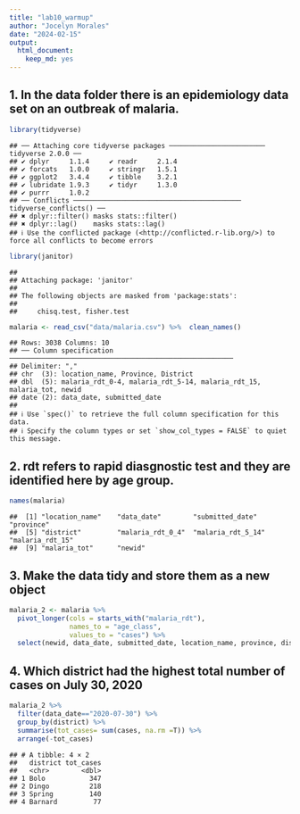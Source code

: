 ```yaml
---
title: "lab10_warmup"
author: "Jocelyn Morales"
date: "2024-02-15"
output: 
  html_document: 
    keep_md: yes
---
```




## 1. In the data folder there is an epidemiology data set on an outbreak of malaria. 

```r
library(tidyverse)
```

```
## ── Attaching core tidyverse packages ──────────────────────── tidyverse 2.0.0 ──
## ✔ dplyr     1.1.4     ✔ readr     2.1.4
## ✔ forcats   1.0.0     ✔ stringr   1.5.1
## ✔ ggplot2   3.4.4     ✔ tibble    3.2.1
## ✔ lubridate 1.9.3     ✔ tidyr     1.3.0
## ✔ purrr     1.0.2     
## ── Conflicts ────────────────────────────────────────── tidyverse_conflicts() ──
## ✖ dplyr::filter() masks stats::filter()
## ✖ dplyr::lag()    masks stats::lag()
## ℹ Use the conflicted package (<http://conflicted.r-lib.org/>) to force all conflicts to become errors
```

```r
library(janitor)
```

```
## 
## Attaching package: 'janitor'
## 
## The following objects are masked from 'package:stats':
## 
##     chisq.test, fisher.test
```


```r
malaria <- read_csv("data/malaria.csv") %>%  clean_names()
```

```
## Rows: 3038 Columns: 10
## ── Column specification ────────────────────────────────────────────────────────
## Delimiter: ","
## chr  (3): location_name, Province, District
## dbl  (5): malaria_rdt_0-4, malaria_rdt_5-14, malaria_rdt_15, malaria_tot, newid
## date (2): data_date, submitted_date
## 
## ℹ Use `spec()` to retrieve the full column specification for this data.
## ℹ Specify the column types or set `show_col_types = FALSE` to quiet this message.
```
## 2. rdt refers to rapid diasgnostic test and they are identified here by age group. 

```r
names(malaria)
```

```
##  [1] "location_name"    "data_date"        "submitted_date"   "province"        
##  [5] "district"         "malaria_rdt_0_4"  "malaria_rdt_5_14" "malaria_rdt_15"  
##  [9] "malaria_tot"      "newid"
```

## 3. Make the data tidy and store them as a new object 

```r
malaria_2 <- malaria %>% 
  pivot_longer(cols = starts_with("malaria_rdt"),
               names_to = "age_class",
               values_to = "cases") %>% 
  select(newid, data_date, submitted_date, location_name, province, district, age_class, cases)
```

## 4. Which district had the highest total number of cases on July 30, 2020

```r
malaria_2 %>% 
  filter(data_date=="2020-07-30") %>% 
  group_by(district) %>% 
  summarise(tot_cases= sum(cases, na.rm =T)) %>% 
  arrange(-tot_cases)
```

```
## # A tibble: 4 × 2
##   district tot_cases
##   <chr>        <dbl>
## 1 Bolo           347
## 2 Dingo          218
## 3 Spring         140
## 4 Barnard         77
```

